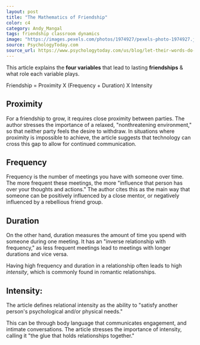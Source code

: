 ```yaml
---
layout: post
title: "The Mathematics of Friendship"
color: c4
category: Andy_Mangal
tags: friendship classroom dynamics
image: "https://images.pexels.com/photos/1974927/pexels-photo-1974927.jpeg?auto=compress&cs=tinysrgb&w=1260&h=750&dpr=1"
source: PsychologyToday.com
source_url: https://www.psychologytoday.com/us/blog/let-their-words-do-the-talking/201911/the-friendship-formula
---
```

This article explains the **four variables** that lead to lasting **friendships** & what role each variable plays.
<!--more-->

Friendship
  = Proximity
  X (Frequency + Duration)
  X Intensity

## Proximity
For a friendship to grow, it requires close proximity between parties. The author stresses the importance of a relaxed, "nonthreatening environment," so that neither party feels the desire to withdraw.
In situations where proximity is impossible to achieve, the article suggests that technology can cross this gap to allow for continued communication.

## Frequency
Frequency is the number of meetings you have with someone over time. The more frequent these meetings, the more "influence that person has over your thoughts and actions."
The author cites this as the main way that someone can be positively influenced by a close mentor, or negatively influenced by a rebellious friend group.

## Duration
On the other hand, duration measures the amount of time you spend with someone during one meeting. It has an "inverse relationship with frequency," as less frequent meetings lead to meetings with longer durations and vice versa.

Having high frequency and duration in a relationship often leads to high *intensity*, which is commonly found in romantic relationships.

## Intensity:
The article defines relational intensity as the ability to "satisfy another person's psychological and/or physical needs."

This can be through body language that communicates engagement, and intimate conversations. The article stresses the importance of intensity, calling it "the glue that holds relationships together."
